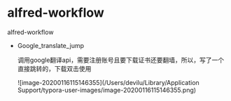 # alfred-workflow
alfred-workflow

* Google_translate_jump

  调用google翻译api，需要注册账号且要下载证书还要翻墙，所以，写了一个直接跳转的，下载双击使用

  ![image-20200116115146355](/Users/devilu/Library/Application Support/typora-user-images/image-20200116115146355.png)